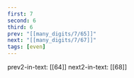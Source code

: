 ```yaml
---
first: 7
second: 6
third: 6
prev: "[[many_digits/7/65]]"
next: "[[many_digits/7/67]]"
tags: [even]
---
```

prev2-in-text: [[64]]
next2-in-text: [[68]]

